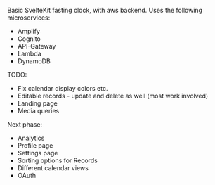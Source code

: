 Basic SvelteKit fasting clock, with aws backend. Uses the following microservices:

- Amplify
- Cognito
- API-Gateway
- Lambda
- DynamoDB

TODO:

- Fix calendar display colors etc.
- Editable records - update and delete as well (most work involved)
- Landing page
- Media queries

Next phase:

- Analytics
- Profile page
- Settings page
- Sorting options for Records
- Different calendar views
- OAuth
